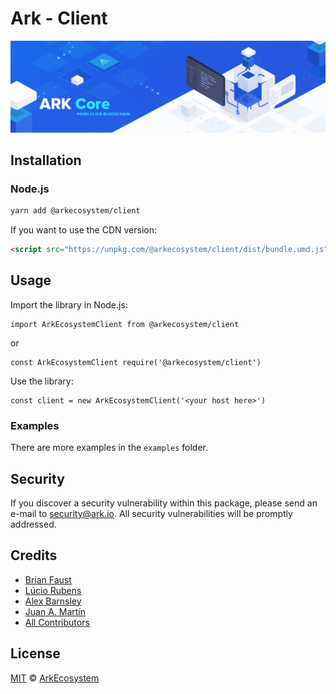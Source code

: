 # Ark - Client

<p align="center">
    <img src="./banner.png" />
</p>

## Installation

### Node.js

```bash
yarn add @arkecosystem/client
```

If you want to use the CDN version:

```html
<script src="https://unpkg.com/@arkecosystem/client/dist/bundle.umd.js"></script>
```

## Usage

Import the library in Node.js:

```
import ArkEcosystemClient from @arkecosystem/client
```
or
```
const ArkEcosystemClient require('@arkecosystem/client')
```

Use the library:

```
const client = new ArkEcosystemClient('<your host here>')
```

### Examples
There are more examples in the `examples` folder.

## Security

If you discover a security vulnerability within this package, please send an e-mail to security@ark.io. All security vulnerabilities will be promptly addressed.

## Credits

- [Brian Faust](https://github.com/faustbrian)
- [Lúcio Rubens](https://github.com/luciorubeens)
- [Alex Barnsley](https://github.com/alexbarnsley)
- [Juan A. Martín](https://github.com/j-a-m-l)
- [All Contributors](../../../../contributors)

## License

[MIT](LICENSE) © [ArkEcosystem](https://ark.io)
